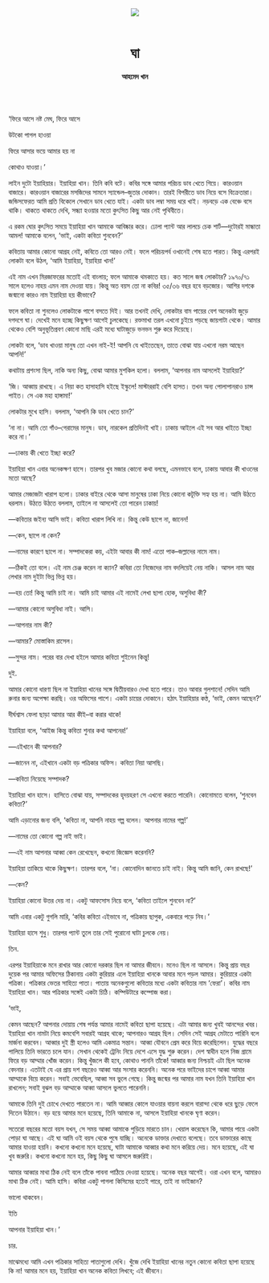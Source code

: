 <div align=center>
<img src=https://images.prothomalo.com/prothomalo-bangla%2F2021-04%2F47eecce3-b33e-412b-a1c6-cc515a302b91%2Fgha.jpg?rect=0%2C71%2C1400%2C735&w=1200&ar=40%3A21&auto=format%2Ccompress&ogImage=true&mode=crop&overlay=https%3A%2F%2Fimages.prothomalo.com%2Fprothomalo-bangla%2F2020-11%2F54141ce1-65f9-4c75-b13f-9fdce8bbd3dc%2Ffacebook_post_banner__1_.jpg&overlay_position=bottom&overlay_width_pct=1 />
<br><br>
<h1>ঘা</h1> 
<h4>আহমেদ খান</h4>
<br><br>
</div>

‘ফিরে আসে নষ্ট মেঘ, ফিরে আসে

উটকো পাগল হাওয়া

ফিরে আসার ভয়ে আমার হয় না

কোথাও যাওয়া।’

লাইন দুটো ইয়াহিয়ার। ইয়াহিয়া খান। তিনি কবি বটে। কবির সঙ্গে আমার পরিচয় ডাব খেতে গিয়ে। কারওয়ান বাজারে। কারওয়ান বাজারের মসজিদের সামনে স্যান্ডেল–জুতার দোকান। তারই বিপরীতে ডাব নিয়ে বসে বিক্রেতারা। জন্ডিসফেরত আমি প্রতি বিকেলে সেখানে ডাব খেতে যাই। একটা ডাব লম্বা সময় ধরে খাই। নড়বড়ে এক বেঞ্চে বসে থাকি। থাকতে থাকতে দেখি, সন্ধ্যা হওয়ার মতো কুৎসিত কিছু আর নেই পৃথিবীতে।

এ রকম ঘোর কুৎসিত সময়ে ইয়াহিয়া খান আমাকে আবিষ্কার করে। ঢোলা প্যান্ট আর লালচে চেক শার্ট—দুটোরই মান্ধাতা আমল! আমাকে বলেন, ‘ভাই, একটা কবিতা শুনবেন?’

কবিতায় আমার কোনো আগ্রহ নেই, কবিতে তো আরও নেই। ফলে পরিচয়পর্ব ওখানেই শেষ হতে পারত। কিন্তু এরপরই লোকটা বলে উঠল, ‘আমি ইয়াহিয়া, ইয়াহিয়া খান!’

এই নাম এখন মিরজাফরের মতোই এই বাংলায়; ফলে আমাকে থমকাতে হয়। কত সালে জন্ম লোকটার? ১৯৭০/৭১ সালে হলেও নাহয় এমন নাম দেওয়া যায়। কিন্তু অত বয়স তো না কবির! ৩৫/৩৬ বছর হবে বড়জোর। আশির দশকে জন্মানো কারও নাম ইয়াহিয়া হয় কীভাবে?

ফলে কবিতা না শুনলেও লোকটাকে পাশে বসতে দিই। আর তখনই দেখি, লোকটার বাম পায়ের বেশ অনেকটা জুড়ে দগদগে ঘা। দেখেই মনে হচ্ছে কিছুক্ষণ আগেই চুলকেছে। রক্তমাখা তরল এখনো চুইয়ে পড়ছে জায়গাটা থেকে। আমার থেকেও বেশি অনুভূতিপ্রবণ কোনো মাছি এরই মধ্যে ঘাটাজুড়ে ভনভন শুরু করে দিয়েছে।

লোকটা বলে, ‘ডাব খাওয়া মানুষ তো এখন নাই-ই! আপনি যে খাইতেছেন, তাতে বোঝা যায় এখনো নরম আছেন আপনি!’

কথাটায় প্রশংসা ছিল, নাকি অন্য কিছু, বোঝা আমার মুশকিল হলো। বললাম, ‘আপনার নাম আসলেই ইয়াহিয়া?’

‘জি। আব্বায় রাখছে। এ নিয়া কত হাসাহাসি হইছে ইস্কুলে! মাস্টাররাই বেশি হাসত। তখন অন্য পোলাপানরাও চান্স পাইত। সে এক মহা হাঙ্গামা!’

লোকটার মুখে হাসি। বললাম, ‘আপনি কি ডাব খেতে চান?’

‘না না। আমি তো গাঁও–গেরামের মানুষ। ডাব, নারকেল প্রতিদিনই খাই। ঢাকায় আইলে এই সব আর খাইতে ইচ্ছা করে না।’

—ঢাকায় কী খেতে ইচ্ছা করে?

ইয়াহিয়া খান এবার অনেকক্ষণ হাসে। তারপর খুব মজার কোনো কথা বলছে, এমনভাবে বলে, ঢাকায় আবার কী খাওনের মতো আছে?

আমার মেজাজটা খারাপ হলো। ঢাকার বাইরে থেকে আসা মানুষের ঢাকা নিয়ে কোনো কটূক্তি সহ্য হয় না। আমি উঠতে ধরলাম। উঠতে উঠতে বললাম, তাইলে না আসলেই তো পারেন ঢাকায়!

—কবিতার জইন্য আসি ভাই। কবিতা খারাপ লিখি না। কিন্তু কেউ ছাপে না, জানেন!

—কেন, ছাপে না কেন?

—নামের কারণে ছাপে না। সম্পাদকেরা কয়, এইটা আবার কী নাম! এতো পাক–জল্লাদের নামে নাম।

—ঠিকই তো বলে। এই নাম চেঞ্জ করেন না ক্যান? কবিরা তো নিজেদের নাম বদলিয়েই নেয় নাকি। আসল নাম আর লেখার নাম দুইটা ভিন্ন ভিন্ন হয়।

—হয় তো! কিন্তু আমি চাই না। আমি চাই আমার এই নামেই লেখা ছাপা হোক, অসুবিধা কী?

—আমার কোনো অসুবিধা নাই। আসি।

—আপনার নাম কী?

—আমার? মোস্তাকিম রাসেল।

—সুন্দর নাম। পরের বার দেখা হইলে আমার কবিতা শুইনেন কিন্তু!

দুই.

আমার কোনো ধারণা ছিল না ইয়াহিয়া খানের সঙ্গে দ্বিতীয়বারও দেখা হতে পারে। তাও আবার গুলশানে! সেদিন আমি রুনার জন্য অপেক্ষা করছি। ওর অফিসের পাশে। একটা চায়ের দোকানে। হঠাৎ ইয়াহিয়ার কণ্ঠ, ‘ভাই, কেমন আছেন?’

দীর্ঘশ্বাস ফেলা ছাড়া আমার আর কীই–বা করার থাকে!

ইয়াহিয়া বলে, ‘আইজ কিন্তু কবিতা শুনার কথা আপনের!’

—এইখানে কী আপনার?

—জানেন না, এইখানে একটা বড় পত্রিকার অফিস। কবিতা নিয়া আসছি।

—কবিতা নিয়েছে সম্পাদক?

ইয়াহিয়া খান হাসে। হাসিতে বোঝা যায়, সম্পাদকের হৃদয়হরণ সে এখনো করতে পারেনি। কোনোমতে বলেন, ‘শুনবেন কবিতা?’

আমি এড়ানোর জন্য বলি, ‘কবিতা না, আপনি নাহয় গল্প বলেন। আপনার নামের গল্প!’

—নামের তো কোনো গল্প নাই ভাই।

—এই নাম আপনার আব্বা কেন রেখেছেন, কখনো জিজ্ঞেস করেননি?

ইয়াহিয়া তাকিয়ে থাকে কিছুক্ষণ। তারপর বলে, ‘না। কোনোদিন জানতে চাই নাই। কিন্তু আমি জানি, কেন রাখছে!’

—কেন?

ইয়াহিয়া কোনো উত্তর দেয় না। একটু আফসোস নিয়ে বলে, ‘কবিতা তাইলে শুনবেন না?’

আমি এবার একটু গুগলি মারি, ‘কবির কবিতা এইভাবে না, পত্রিকায় ছাপুক, একবারে পড়ে নিব।’

ইয়াহিয়া হাসে শুধু। তারপর প্যান্ট তুলে তার সেই পুরোনো ঘাটা চুলকে নেয়।

তিন.

এরপর ইয়াহিয়াকে মনে রাখার আর কোনো দরকার ছিল না আমার জীবনে। মনেও ছিল না আসলে। কিন্তু প্রায় বছর দুয়েক পর আমার অফিসের ঠিকানায় একটা কুরিয়ার এলে ইয়াহিয়া খানকে আবার মনে পড়ল আমার। কুরিয়ারে একটা পত্রিকা। পত্রিকার ভেতর সাহিত্য পাতা। পাতায় অনেকগুলো কবিতার মধ্যে একটা কবিতার নাম ‘ফেরা’। কবির নাম ইয়াহিয়া খান। আর পত্রিকার সঙ্গেই একটা চিঠি। কম্পিউটারে কম্পোজ করা।

‘ভাই,

কেমন আছেন? আপনার দোয়ায় শেষ পর্যন্ত আমার নামেই কবিতা ছাপা হয়েছে। এটা আমার জন্য খুবই আনন্দের খবর। ইয়াহিয়া খান নামটা নিয়ে কমবেশি সবারই আগ্রহ থাকে; আপনারও আগ্রহ ছিল। সেদিন সেই আগ্রহ মেটাতে পারিনি বলে মার্জনা করবেন। আব্বার দুই স্ত্রী হলেও আমি একমাত্র সন্তান। আব্বা যৌবনে প্রেম করে বিয়ে করেছিলেন। যুদ্ধের বছরে পালিয়ে তিনি ভারতে চলে যান। সেখান থেকেই ট্রেনিং নিয়ে দেশে এসে যুদ্ধ শুরু করেন। দেশ স্বাধীন হলে নিজ গ্রামে ফিরে বড় আম্মার খোঁজ করেন। কিন্তু খুঁজলে কী হবে, কোথাও পাননি তাঁকে! আব্বার জন্য নিশ্চয়ই এটা ছিল অনেক বেদনার। এতটাই যে এর প্রায় দশ বছরেও আব্বা আর সংসার করেননি। অনেক পরে ভাইদের চাপে আব্বা আমার আম্মাকে বিয়ে করেন। সবাই ভেবেছিল, আব্বা সব ভুলে গেছে। কিন্তু জন্মের পর আমার নাম যখন তিনি ইয়াহিয়া খান রাখলেন; সবাই বুঝল বড় আম্মাকে আব্বা আসলে ভুলতে পারেননি।

আমাকে তিনি দুই চোখে দেখতে পারতেন না। আমি আব্বার কোলে যাওয়ার বায়না করলে বারান্দা থেকে ধরে ছুড়ে ফেলে দিতেন উঠানে। বড় হয়ে আমার মনে হয়েছে, তিনি আমাকে না, আসলে ইয়াহিয়া খানকে ঘৃণা করেন।

সতেরো বছরের মতো বয়স যখন, সে সময় আব্বা আমাকে পুড়িয়ে মারতে চান। খেয়াল করেছেন কি, আমার পায়ে একটা পোড়া ঘা আছে। এই ঘা আমি ওই বয়স থেকে পুষে যাচ্ছি। অনেকে ডাক্তার দেখাতে বলেছে। তবে ডাক্তারের কাছে আমার যাওয়া হয়নি। কখনো কখনো মনে হয়েছে, ঘাটা আমাকে আব্বার কথা মনে করিয়ে দেয়। মনে হয়েছে, এই ঘা খুব জরুরি। কখনো কখনো মনে হয়, কিছু কিছু ঘা আসলে জরুরিই।

আমার আব্বার মাথা ঠিক নেই বলে তাঁকে পাবনা পাঠিয়ে দেওয়া হয়েছে। অনেক বছর আগেই। ওরা এখন বলে, আমারও মাথা ঠিক নেই। আমি হাসি। কবিরা একটু পাগলা কিসিমের হতেই পারে, তাই না ভাইজান?

ভালো থাকবেন।

ইতি

আপনার ইয়াহিয়া খান।’

চার.

মাঝেমধ্যে আমি এখন পত্রিকার সাহিত্য পাতাগুলো দেখি। খুঁজে দেখি ইয়াহিয়া খানের নতুন কোনো কবিতা ছাপা হয়েছে কি না! আমার মনে হয়, ইয়াহিয়া খান অনেক কবিতা লিখবে; এই জীবনে।
